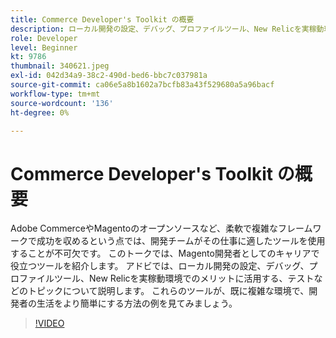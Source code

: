 ```yaml
---
title: Commerce Developer's Toolkit の概要
description: ローカル開発の設定、デバッグ、プロファイルツール、New Relicを実稼動環境で活用する、テストなどのトピックについて説明します。
role: Developer
level: Beginner
kt: 9786
thumbnail: 340621.jpeg
exl-id: 042d34a9-38c2-490d-bed6-bbc7c037981a
source-git-commit: ca06e5a8b1602a7bcfb83a43f529680a5a96bacf
workflow-type: tm+mt
source-wordcount: '136'
ht-degree: 0%

---
```


# Commerce Developer&#39;s Toolkit の概要

Adobe CommerceやMagentoのオープンソースなど、柔軟で複雑なフレームワークで成功を収めるという点では、開発チームがその仕事に適したツールを使用することが不可欠です。 このトークでは、Magento開発者としてのキャリアで役立つツールを紹介します。 アドビでは、ローカル開発の設定、デバッグ、プロファイルツール、New Relicを実稼動環境でのメリットに活用する、テストなどのトピックについて説明します。 これらのツールが、既に複雑な環境で、開発者の生活をより簡単にする方法の例を見てみましょう。

>[!VIDEO](https://video.tv.adobe.com/v/340621/?quality=12&learn=on)
